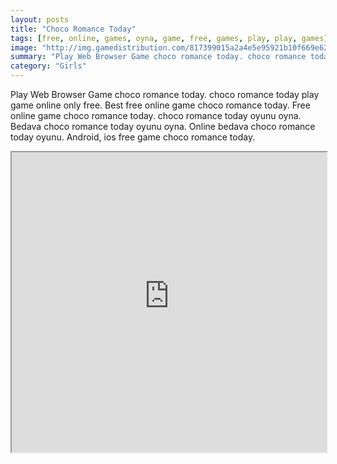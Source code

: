 ```yaml
---
layout: posts
title: "Choco Romance Today"
tags: [free, online, games, oyna, game, free, games, play, play, games]
image: "http://img.gamedistribution.com/817399015a2a4e5e95921b10f669e62f.jpg"
summary: "Play Web Browser Game choco romance today. choco romance today play game online only free. Best free online game choco romance today. Free online game choco romance today. choco romance today oyunu oyna. Bedava choco romance today oyunu oyna. Online bedava choco romance today oyunu. Android, ios free game choco romance today."
category: "Girls"
---
```


Play Web Browser Game choco romance today. choco romance today play game online only free. Best free online game choco romance today. Free online game choco romance today. choco romance today oyunu oyna. Bedava choco romance today oyunu oyna. Online bedava choco romance today oyunu. Android, ios free game choco romance today.

<iframe width="100%" height="480px;" src="http://flash.gamedistribution.com?game=817399015a2a4e5e95921b10f669e62f"></iframe>